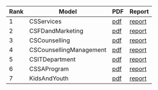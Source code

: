 | Rank | Model | PDF |Report |
|------|-------|-----|-------|
| 1|CSServices| [pdf](../../../GMRepo/pdfs/CSServices.pdf)|[report](CSServices.md)|
| 2|CSFDandMarketing| [pdf](../../../GMRepo/pdfs/CSFDandMarketing.pdf)|[report](CSFDandMarketing.md)|
| 3|CSCounselling| [pdf](../../../GMRepo/pdfs/CSCounselling.pdf)|[report](CSCounselling.md)|
| 4|CSCounsellingManagement| [pdf](../../../GMRepo/pdfs/CSCounsellingManagement.pdf)|[report](CSCounsellingManagement.md)|
| 5|CSITDepartment| [pdf](../../../GMRepo/pdfs/CSITDepartment.pdf)|[report](CSITDepartment.md)|
| 6|CSSAProgram| [pdf](../../../GMRepo/pdfs/CSSAProgram.pdf)|[report](CSSAProgram.md)|
| 7|KidsAndYouth| [pdf](../../../GMRepo/pdfs/KidsAndYouth.pdf)|[report](KidsAndYouth.md)|
